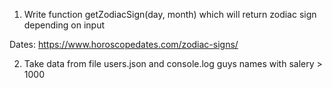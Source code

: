 1. Write function getZodiacSign(day, month) which will return zodiac sign depending on input

Dates: https://www.horoscopedates.com/zodiac-signs/


2. Take data from file users.json and console.log guys names with salery > 1000
